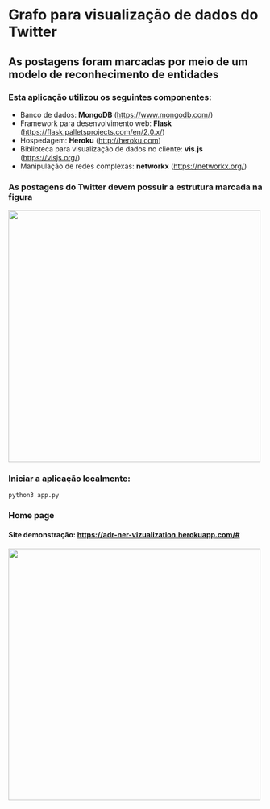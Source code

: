 
# Grafo para visualização de dados do Twitter
## As postagens foram marcadas por meio de um modelo de reconhecimento de entidades


### Esta aplicação utilizou os seguintes componentes:
* Banco de dados: **MongoDB** (https://www.mongodb.com/)
* Framework para desenvolvimento web: **Flask** (https://flask.palletsprojects.com/en/2.0.x/)
* Hospedagem: **Heroku** (http://heroku.com)
* Biblioteca para visualização de dados no cliente: **vis.js** (https://visjs.org/)
* Manipulação de redes complexas: **networkx** (https://networkx.org/)



### As postagens do Twitter devem possuir a estrutura marcada na figura
<image width='500px' src='./postagens.jpg'>


### Iniciar a aplicação localmente: 
`python3 app.py`

### Home page
#### Site demonstração: https://adr-ner-vizualization.herokuapp.com/#
<image width='500px' src='./home.jpg'>



